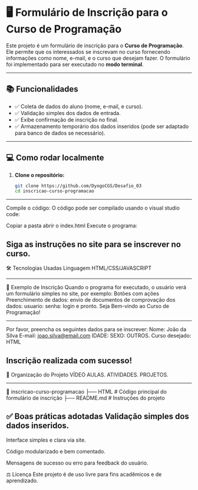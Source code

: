 # 🖥️ Formulário de Inscrição para o Curso de Programação

Este projeto é um formulário de inscrição para o **Curso de Programação**. Ele permite que os interessados se inscrevam no curso fornecendo informações como nome, e-mail, e o curso que desejam fazer. O formulário foi implementado para ser executado no **modo terminal**.

---

## 📚 Funcionalidades

- ✅ Coleta de dados do aluno (nome, e-mail, e curso).
- ✅ Validação simples dos dados de entrada.
- ✅ Exibe confirmação de inscrição no final.
- ✅ Armazenamento temporário dos dados inseridos (pode ser adaptado para banco de dados se necessário).

---

## 💻 Como rodar localmente

1. **Clone o repositório:**
   ```bash
   git clone https://github.com/DyogoCGS/Desafio_03
   cd inscricao-curso-programacao
---
Compile o código: O código pode ser compilado usando o visual studio code:

Copiar a pasta
abrir o index.html
Execute o programa:

Siga as instruções no site para se inscrever no curso.
---
🛠️ Tecnologias Usadas
Linguagem HTML/CSS/JAVASCRIPT

---
🎯 Exemplo de Inscrição
Quando o programa for executado, o usuário verá um formulário simples no site, por exemplo:
Botões com ações
Preenchimento de dados:
envio de documentos de comprovação dos dados:
usuario:
senha:
login e pronto.
Seja Bem-vindo ao Curso de Programação!

---
Por favor, preencha os seguintes dados para se inscrever:
Nome: João da Silva
E-mail: joao.silva@email.com
IDADE:
SEXO:
OUTROS.
Curso desejado: HTML

Inscrição realizada com sucesso!
---
📂 Organização do Projeto
VÍDEO AULAS.
ATIVIDADES.
PROJETOS.

---

📁 inscricao-curso-programacao
├── HTML             # Código principal do formulário de inscrição
├── README.md        # Instruções do projeto

✅ Boas práticas adotadas
Validação simples dos dados inseridos.
---
Interface simples e clara via site.

Código modularizado e bem comentado.

Mensagens de sucesso ou erro para feedback do usuário.

⚖️ Licença
Este projeto é de uso livre para fins acadêmicos e de aprendizado.
